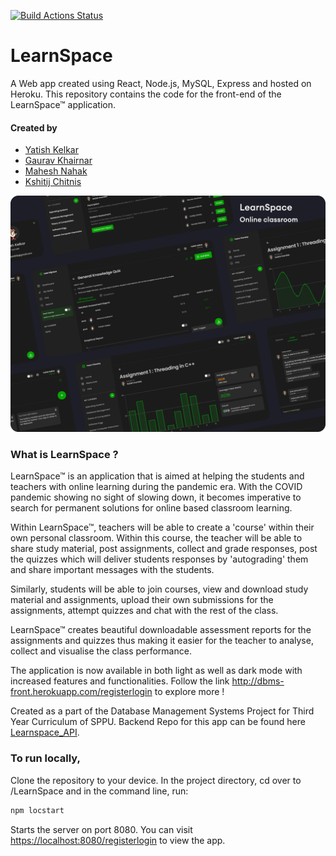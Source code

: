 [![Build Actions Status](https://github.com/yatish1606/DBMS_Frontend/workflows/Node.js%20CI/badge.svg)](https://github.com/yatish1606/DBMS_Frontend/actions)

# LearnSpace

A Web app created using React, Node.js, MySQL, Express and hosted on Heroku.
This repository contains the code for the front-end of the LearnSpace™ application.

#### Created by

- [Yatish Kelkar](https://github.com/yatish1606)<br/>
- [Gaurav Khairnar](https://github.com/gaurav1620)<br/>
- [Mahesh Nahak](https://github.com/maheshn22)<br/>
- [Kshitij Chitnis](https://github.com/m0rphtail)

![LearnSpace](./images/LearnSpace.svg "LearnSpace")

### What is LearnSpace ? 

LearnSpace™ is an application that is aimed at helping the students and teachers with online learning during the pandemic era. With the COVID pandemic showing no sight of slowing down, it becomes imperative to search for permanent solutions for online based classroom learning. 

Within LearnSpace™, teachers will be able to create a 'course' within their own personal classroom. Within this course, the teacher will be able to share study material, post assignments, collect and grade responses, post the quizzes which will deliver students responses by 'autograding' them and share important messages with the students. 

Similarly, students will be able to join courses, view and download study material and assignments, upload their own submissions for the assignments, attempt quizzes and chat with the rest of the class. 

LearnSpace™ creates beautiful downloadable assessment reports for the assignments and quizzes thus making it easier for the teacher to analyse, collect and visualise the class performance. 

The application is now available in both light as well as dark mode with increased features and functionalities. Follow the link http://dbms-front.herokuapp.com/registerlogin to explore more !


Created as a part of the Database Management Systems Project for Third Year Curriculum of SPPU. 
Backend Repo for this app can be found here [Learnspace_API](https://github.com/gaurav1620/Learnspace_API).

### To run locally, 

Clone the repository to your device. In the project directory, cd over to /LearnSpace and in the command line, run: 

```sh
npm locstart
```

Starts the server on port 8080. You can visit [https://localhost:8080/registerlogin](https://localhost:8080/registerlogin) to view the app.



